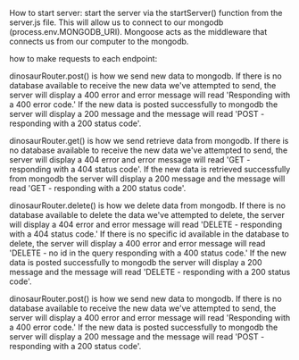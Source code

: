 
How to start server:
start the server via the startServer() function from the server.js file.  This will allow us to connect to our mongodb (process.env.MONGODB_URI).  Mongoose acts as the middleware that connects us from our computer to the mongodb. 

how to make requests to each endpoint:

dinosaurRouter.post() is how we send new data to mongodb.  If there is no database available to receive the new data we've attempted to send, the server will display a 400 error and error message will read 'Responding with a 400 error code.'   If the new data is posted successfully to mongodb the server will display a 200 message and the message will read 'POST - responding with a 200 status code'.

dinosaurRouter.get() is how we send retrieve data from mongodb.  If there is no database available to receive the new data we've attempted to send, the server will display a 404 error and error message will read 'GET - responding with a 404 status code'.  If the new data is retrieved successfully from mongodb the server will display a 200 message and the message will read 'GET - responding with a 200 status code'.

dinosaurRouter.delete() is how we delete data from mongodb.  If there is no database available to delete the data we've attempted to delete, the server will display a 404 error and error message will read 'DELETE - responding with a 404 status code.'  If there is no specific id available in the database to delete, the server will display a 400 error and error message will read 'DELETE - no id in the query responding with a 400 status code.'  If the new data is posted successfully to mongodb the server will display a 200 message and the message will read 'DELETE - responding with a 200 status code'.

dinosaurRouter.post() is how we send new data to mongodb.  If there is no database available to receive the new data we've attempted to send, the server will display a 400 error and error message will read 'Responding with a 400 error code.'   If the new data is posted successfully to mongodb the server will display a 200 message and the message will read 'POST - responding with a 200 status code'.

